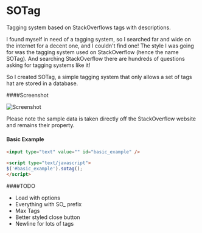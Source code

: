 SOTag
=====

Tagging system based on StackOverflows tags with descriptions.

I found myself in need of a tagging system, so I searched far and wide on the internet for a decent one, and I couldn't find one! The style I was going for was the tagging system used on StackOverflow (hence the name SOTag). And searching StackOverflow there are hundreds of questions asking for tagging systems like it!

So I created SOTag, a simple tagging system that only allows a set of tags hat are stored in a database.

####Screenshot

![Screenshot](http://i.imgur.com/t1LubGi.png)

Please note the sample data is taken directly off the StackOverflow website and remains their property.

#### Basic Example

```html
<input type="text" value="" id="basic_example" />

<script type="text/javascript">
$('#basic_example').sotag();
</script>
```



####TODO

 - Load with options
 - Everything with SO_ prefix
 - Max Tags
 - Better styled close button
 - Newline for lots of tags
